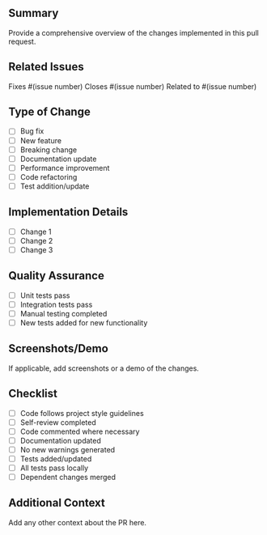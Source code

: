 ## Summary
Provide a comprehensive overview of the changes implemented in this pull request.

## Related Issues
Fixes #(issue number)
Closes #(issue number)
Related to #(issue number)

## Type of Change
- [ ] Bug fix
- [ ] New feature
- [ ] Breaking change
- [ ] Documentation update
- [ ] Performance improvement
- [ ] Code refactoring
- [ ] Test addition/update

## Implementation Details
- [ ] Change 1
- [ ] Change 2
- [ ] Change 3

## Quality Assurance
- [ ] Unit tests pass
- [ ] Integration tests pass
- [ ] Manual testing completed
- [ ] New tests added for new functionality

## Screenshots/Demo
If applicable, add screenshots or a demo of the changes.

## Checklist
- [ ] Code follows project style guidelines
- [ ] Self-review completed
- [ ] Code commented where necessary
- [ ] Documentation updated
- [ ] No new warnings generated
- [ ] Tests added/updated
- [ ] All tests pass locally
- [ ] Dependent changes merged

## Additional Context
Add any other context about the PR here.
